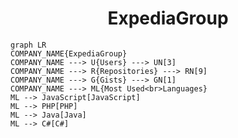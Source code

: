 <h1 align="center">ExpediaGroup</h1>

```mermaid
graph LR
COMPANY_NAME{ExpediaGroup}
COMPANY_NAME ---> U{Users} ---> UN[3]
COMPANY_NAME ---> R{Repositories} ---> RN[9]
COMPANY_NAME ---> G{Gists} ---> GN[1]
COMPANY_NAME ---> ML{Most Used<br>Languages}
ML --> JavaScript[JavaScript]
ML --> PHP[PHP]
ML --> Java[Java]
ML --> C#[C#]
```
